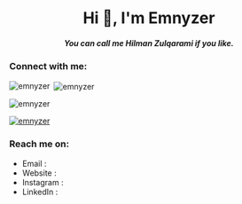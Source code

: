 <h1 align="center">Hi 👋, I'm Emnyzer</h1>
<h5 align="center">You can call me Hilman Zulqarami if you like.</h5>


<h3 align="left">Connect with me:</h3>
<p align="left">
</p>

<p><img align="left" src="https://github-readme-stats.vercel.app/api/top-langs?username=emnyzer&show_icons=true&locale=en&layout=compact" alt="emnyzer" /></p>

<p>&nbsp;<img align="center" src="https://github-readme-stats.vercel.app/api?username=emnyzer&show_icons=true&locale=en" alt="emnyzer" /></p>

<p><img align="center" src="https://github-readme-streak-stats.herokuapp.com/?user=emnyzer&" alt="emnyzer" /></p>


<p align="left"> <a href="https://github.com/ryo-ma/github-profile-trophy"><img src="https://github-profile-trophy.vercel.app/?username=emnyzer" alt="emnyzer" /></a> </p>


### Reach me on:
- Email     :
- Website   :
- Instagram :
- LinkedIn  :


